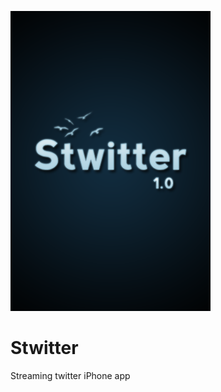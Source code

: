 ![Default.png](Graphics/Default.png "Title is optional")

Stwitter
========

Streaming twitter iPhone app
